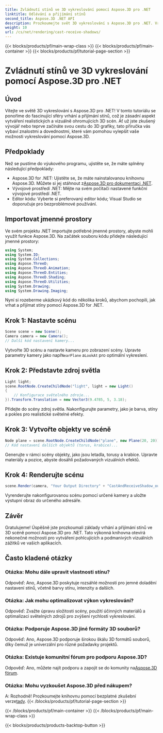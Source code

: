 ```yaml
---
title: Zvládnutí stínů ve 3D vykreslování pomocí Aspose.3D pro .NET
linktitle: Odlévání a přijímání stínů
second_title: Aspose.3D .NET API
description: Prozkoumejte svět 3D vykreslování s Aspose.3D pro .NET. Vrhejte a přijímejte stíny bez námahy. Stáhněte si bezplatnou zkušební verzi nyní!
weight: 10
url: /cs/net/rendering/cast-receive-shadows/
---
```


{{< blocks/products/pf/main-wrap-class >}}
{{< blocks/products/pf/main-container >}}
{{< blocks/products/pf/tutorial-page-section >}}

# Zvládnutí stínů ve 3D vykreslování pomocí Aspose.3D pro .NET

## Úvod
Vítejte ve světě 3D vykreslování s Aspose.3D pro .NET! V tomto tutoriálu se ponoříme do fascinující sféry vrhání a přijímání stínů, což je zásadní aspekt vytváření realistických a vizuálně ohromujících 3D scén. Ať už jste zkušený vývojář nebo teprve začínáte svou cestu do 3D grafiky, tato příručka vás vybaví znalostmi a dovednostmi, které vám pomohou vylepšit vaše možnosti vykreslování pomocí Aspose.3D.
## Předpoklady
Než se pustíme do výukového programu, ujistěte se, že máte splněny následující předpoklady:
-  Aspose.3D for .NET: Ujistěte se, že máte nainstalovanou knihovnu Aspose.3D. Můžete si jej stáhnout z[Aspose.3D pro dokumentaci .NET](https://reference.aspose.com/3d/net/).
- Vývojové prostředí .NET: Mějte na svém počítači nastavené funkční vývojové prostředí .NET.
- Editor kódu: Vyberte si preferovaný editor kódu; Visual Studio se doporučuje pro bezproblémové používání.
## Importovat jmenné prostory
Ve svém projektu .NET importujte potřebné jmenné prostory, abyste mohli využít funkce Aspose.3D. Na začátek souboru kódu přidejte následující jmenné prostory:
```csharp
using System;
using System.IO;
using System.Collections;
using Aspose.ThreeD;
using Aspose.ThreeD.Animation;
using Aspose.ThreeD.Entities;
using Aspose.ThreeD.Shading;
using Aspose.ThreeD.Utilities;
using System.Drawing;
using System.Drawing.Imaging;
```
Nyní si rozeberme ukázkový kód do několika kroků, abychom pochopili, jak vrhat a přijímat stíny pomocí Aspose.3D for .NET.
## Krok 1: Nastavte scénu
```csharp
Scene scene = new Scene();
Camera camera = new Camera();
// Další kód nastavení kamery...
```
Vytvořte 3D scénu a nastavte kameru pro zobrazení scény. Upravte parametry kamery jako např`NearPlane` a`LookAt` pro optimální vykreslení.
## Krok 2: Představte zdroj světla
```csharp
Light light;
scene.RootNode.CreateChildNode("light", light = new Light()
{
    // Konfigurace světelného zdroje...
}).Transform.Translation = new Vector3(9.4785, 5, 3.18);
```
Přidejte do scény zdroj světla. Nakonfigurujte parametry, jako je barva, stíny a pokles pro realistické světelné efekty.
## Krok 3: Vytvořte objekty ve scéně
```csharp
Node plane = scene.RootNode.CreateChildNode("plane", new Plane(20, 20));
// Kód nastavení dalších objektů (torus, krabice)...
```
Generujte v rámci scény objekty, jako jsou letadla, torusy a krabice. Upravte materiály a pozice, abyste dosáhli požadovaných vizuálních efektů.
## Krok 4: Renderujte scénu
```csharp
scene.Render(camera, "Your Output Directory" + "CastAndReceiveShadow_out.png", new Size(1024, 1024), ImageFormat.Png, opt);
```
Vyrenderujte nakonfigurovanou scénu pomocí určené kamery a uložte výstupní obraz do určeného adresáře.
## Závěr
Gratulujeme! Úspěšně jste prozkoumali základy vrhání a přijímání stínů ve 3D scéně pomocí Aspose.3D pro .NET. Tato výkonná knihovna otevírá nekonečné možnosti pro vytváření pohlcujících a podmanivých vizuálních zážitků ve vašich aplikacích.
## Často kladené otázky
### Otázka: Mohu dále upravit vlastnosti stínu?
Odpověď: Ano, Aspose.3D poskytuje rozsáhlé možnosti pro jemné doladění nastavení stínů, včetně barvy stínu, intenzity a dalších.
### Otázka: Jak mohu optimalizovat výkon vykreslování?
Odpověď: Zvažte úpravu složitosti scény, použití účinných materiálů a optimalizaci světelných zdrojů pro zvýšení rychlosti vykreslování.
### Otázka: Podporuje Aspose.3D jiné formáty 3D souborů?
Odpověď: Ano, Aspose.3D podporuje širokou škálu 3D formátů souborů, díky čemuž je univerzální pro různé požadavky projektů.
### Otázka: Existuje komunitní fórum pro podporu Aspose.3D?
 Odpověď: Ano, můžete najít podporu a zapojit se do komunity na[Aspose.3D fórum](https://forum.aspose.com/c/3d/18).
### Otázka: Mohu vyzkoušet Aspose.3D před nákupem?
 A: Rozhodně! Prozkoumejte knihovnu pomocí bezplatné zkušební verze[tady](https://releases.aspose.com/).
{{< /blocks/products/pf/tutorial-page-section >}}

{{< /blocks/products/pf/main-container >}}
{{< /blocks/products/pf/main-wrap-class >}}

{{< blocks/products/products-backtop-button >}}
